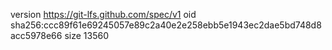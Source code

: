 version https://git-lfs.github.com/spec/v1
oid sha256:ccc89f61e69245057e89c2a40e2e258ebb5e1943ec2dae5bd748d8acc5978e66
size 13560
